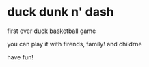 # duck dunk n' dash

<p> first ever duck basketball game </p>

you can play it with firends, family! and childrne

have fun!